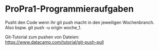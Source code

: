 # ProPra1-Programmieraufgaben

Pusht den Code wenn ihr git push macht in den jeweiligen Wochenbranch. Also bspw. git push -u origin woche_1. 


Git-Tutorial zum pushen von Dateien:
https://www.datacamp.com/tutorial/git-push-pull
